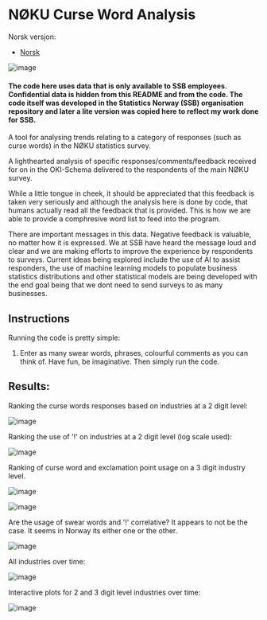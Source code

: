 # NØKU Curse Word Analysis

Norsk versjon:

- [Norsk](NNI_README_NO.md)

![image](https://github.com/user-attachments/assets/585517da-5de8-44ac-995a-d4316b03c765)

#### The code here uses data that is only available to SSB employees. Confidential data is hidden from this README and from the code. The code itself was developed in the Statistics Norway (SSB) organisation repository and later a lite version was copied here to reflect my work done for SSB.

A tool for analysing trends relating to a category of responses (such as curse words) in the NØKU statistics survey. 

A lighthearted analysis of specific responses/comments/feedback received for on in the OKI-Schema delivered to the respondents of the main NØKU survey. 

While a little tongue in cheek, it should be appreciated that this feedback is taken very seriously and although the analysis here is done by code, that humans actually read all the feedback that is provided. This is how we are able to provide a comphresive word list to feed into the program. 

There are important messages in this data. Negative feedback is valuable, no matter how it is expressed. We at SSB have heard the message loud and clear and we are making efforts to improve the experience by respondents to surveys. Current ideas being explored include the use of AI to assist responders, the use of machine learning models to populate business statistics distributions and other statistical models are being developed with the end goal being that we dont need to send surveys to as many businesses. 


## Instructions

Running the code is pretty simple:

1. Enter as many swear words, phrases, colourful comments as you can think of. Have fun, be imaginative. Then simply run the code.


## Results: 

Ranking the curse words responses based on industries at a 2 digit level: 

![image](https://github.com/user-attachments/assets/9dfd7059-f0c2-45e3-a026-34d39ce3e13e)


Ranking the use of '!' on industries at a 2 digit level (log scale used): 

![image](https://github.com/user-attachments/assets/c1845926-04b4-415e-a33f-d0bf7e11e3ce)

Ranking of curse word and exclamation point usage on a 3 digit industry level. 

![image](https://github.com/user-attachments/assets/6b6871c7-2316-4674-b2a4-7a3d8ed1ea47)

![image](https://github.com/user-attachments/assets/ffb528ab-b879-4bac-86a3-17eb8d80f87c)

Are the usage of swear words and '!' correlative? It appears to not be the case. It seems in Norway its either one or the other. 

![image](https://github.com/user-attachments/assets/9b22ecfc-ee41-466e-8ff1-30377a683154)


All industries over time:

![image](https://github.com/user-attachments/assets/6a4a8d2c-14b5-46b5-b62e-9758f6352fff)

Interactive plots for 2 and 3 digit level industries over time:

![image](https://github.com/user-attachments/assets/b622b33b-21bb-4ac0-b905-b40847bf259e)
